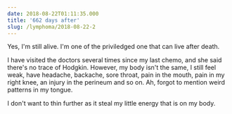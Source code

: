 ```yaml
---
date: 2018-08-22T01:11:35.000
title: '662 days after'
slug: /lymphoma/2018-08-22-2
---
```


Yes, I'm still alive. I'm one of the priviledged one that can live after death.

I have visited the doctors several times since my last chemo, and she said there's no trace of Hodgkin. However, my body isn't the same, I still feel weak, have headache, backache, sore throat, pain in the mouth, pain in my right knee, an injury in the perineum and so on. Ah, forgot to mention weird patterns in my tongue.

I don't want to thin further as it steal my little energy that is on my body.
